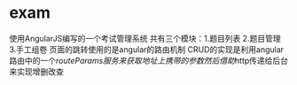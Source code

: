# exam
使用AngularJS编写的一个考试管理系统
共有三个模块：1.题目列表 2.题目管理  3.手工组卷
页面的跳转使用的是angular的路由机制
CRUD的实现是利用angular路由中的一个$routeParams服务来获取地址上携带的参数 然后借助$http传递给后台来实现增删改查
